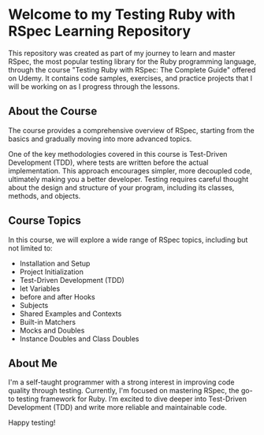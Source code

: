 # Welcome to my Testing Ruby with RSpec Learning Repository

This repository was created as part of my journey to learn and master RSpec, the most popular testing library for the Ruby programming language, through the course "Testing Ruby with RSpec: The Complete Guide" offered on Udemy. It contains code samples, exercises, and practice projects that I will be working on as I progress through the lessons. 

## About the Course
The course provides a comprehensive overview of RSpec, starting from the basics and gradually moving into more advanced topics. 

One of the key methodologies covered in this course is Test-Driven Development (TDD), where tests are written before the actual implementation. This approach encourages simpler, more decoupled code, ultimately making you a better developer. Testing requires careful thought about the design and structure of your program, including its classes, methods, and objects.

## Course Topics
In this course, we will explore a wide range of RSpec topics, including but not limited to:

- Installation and Setup
- Project Initialization
- Test-Driven Development (TDD)
- let Variables
- before and after Hooks
- Subjects
- Shared Examples and Contexts
- Built-in Matchers
- Mocks and Doubles
- Instance Doubles and Class Doubles

 ## About Me

I'm a self-taught programmer with a strong interest in improving code quality through testing. Currently, I'm focused on mastering RSpec, the go-to testing framework for Ruby. I’m excited to dive deeper into Test-Driven Development (TDD) and write more reliable and maintainable code.

Happy testing!
